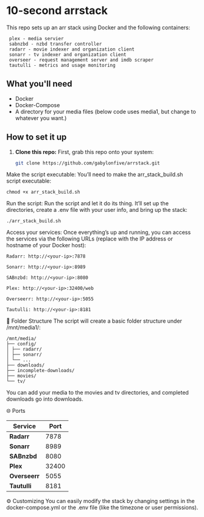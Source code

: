 # 10-second arrstack

 This repo sets up an arr stack using Docker and the following containers:
 
```
 plex - media servier
 sabnzbd - nzbd transfer controller
 radarr - movie indexer and organization client
 sonarr - tv indexer and organization client
 overseer - request management server and imdb scraper
 tautulli - metrics and usage monitoring
```

##  What you'll need

- Docker
- Docker-Compose
- A directory for your media files (below code uses media1, but change to whatever you want.)

##  How to set it up

1. **Clone this repo:**
   First, grab this repo onto your system:
   ```bash
   git clone https://github.com/gabylonfive/arrstack.git

Make the script executable:
You’ll need to make the arr_stack_build.sh script executable:
```
chmod +x arr_stack_build.sh
```
Run the script:
Run the script and let it do its thing. It’ll set up the directories, create a .env file with your user info, and bring up the stack:
```
./arr_stack_build.sh
```
Access your services:
Once everything’s up and running, you can access the services via the following URLs (replace <your-ip> with the IP address or hostname of your Docker host):

```
Radarr: http://<your-ip>:7878

Sonarr: http://<your-ip>:8989

SABnzbd: http://<your-ip>:8080

Plex: http://<your-ip>:32400/web

Overseerr: http://<your-ip>:5055

Tautulli: http://<your-ip>:8181
```

📂 Folder Structure
The script will create a basic folder structure under /mnt/media1/:

```
/mnt/media/
├── config/
│ ├── radarr/
│ ├── sonarr/
│ └── ...
├── downloads/
├── incomplete-downloads/
├── movies/
└── tv/

```

You can add your media to the movies and tv directories, and completed downloads go into downloads.

🌐 Ports

| Service     | Port   |
|-------------|--------|
| **Radarr**  | 7878   |
| **Sonarr**  | 8989   |
| **SABnzbd** | 8080   |
| **Plex**    | 32400  |
| **Overseerr** | 5055 |
| **Tautulli** | 8181 |

⚙️ Customizing
You can easily modify the stack by changing settings in the docker-compose.yml or the .env file (like the timezone or user permissions).


